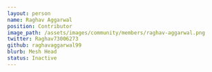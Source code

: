```yaml
---
layout: person
name: Raghav Aggarwal
position: Contributor
image_path: /assets/images/community/members/raghav-aggarwal.png
twitter: Raghav73006273
github: raghavaggarwal99
blurb: Mesh Head
status: Inactive
---
```

